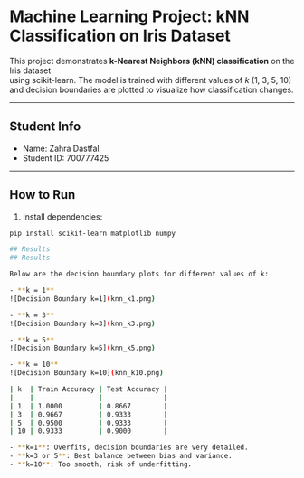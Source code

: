 # Machine Learning Project: kNN Classification on Iris Dataset

This project demonstrates **k-Nearest Neighbors (kNN) classification** on the Iris dataset  
using scikit-learn. The model is trained with different values of *k* (1, 3, 5, 10)  
and decision boundaries are plotted to visualize how classification changes.

---

## Student Info
- Name: Zahra Dastfal  
- Student ID: 700777425  

---

## How to Run

1. Install dependencies:
```bash
pip install scikit-learn matplotlib numpy

## Results
## Results

Below are the decision boundary plots for different values of k:

- **k = 1**
![Decision Boundary k=1](knn_k1.png)

- **k = 3**
![Decision Boundary k=3](knn_k3.png)

- **k = 5**
![Decision Boundary k=5](knn_k5.png)

- **k = 10**
![Decision Boundary k=10](knn_k10.png)

| k  | Train Accuracy | Test Accuracy |
|----|----------------|---------------|
| 1  | 1.0000         | 0.8667        |
| 3  | 0.9667         | 0.9333        |
| 5  | 0.9500         | 0.9333        |
| 10 | 0.9333         | 0.9000        |

- **k=1**: Overfits, decision boundaries are very detailed.  
- **k=3 or 5**: Best balance between bias and variance.  
- **k=10**: Too smooth, risk of underfitting.  
